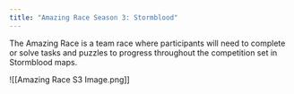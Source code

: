 ```yaml
---
title: "Amazing Race Season 3: Stormblood"
---
```

The Amazing Race is a team race where participants will need to complete or solve tasks and puzzles to progress throughout the competition set in Stormblood maps.

![[Amazing Race S3 Image.png]]